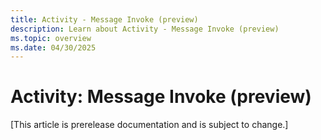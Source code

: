 ```yaml
---
title: Activity - Message Invoke (preview)
description: Learn about Activity - Message Invoke (preview)
ms.topic: overview
ms.date: 04/30/2025
---
```


# Activity: Message Invoke (preview)

[This article is prerelease documentation and is subject to change.]